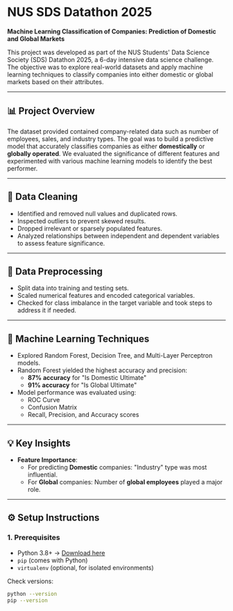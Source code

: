 # NUS SDS Datathon 2025  
**Machine Learning Classification of Companies: Prediction of Domestic and Global Markets**

This project was developed as part of the NUS Students' Data Science Society (SDS) Datathon 2025, a 6-day intensive data science challenge. The objective was to explore real-world datasets and apply machine learning techniques to classify companies into either domestic or global markets based on their attributes.

---

## 📊 Project Overview

The dataset provided contained company-related data such as number of employees, sales, and industry types. The goal was to build a predictive model that accurately classifies companies as either **domestically** or **globally operated**. We evaluated the significance of different features and experimented with various machine learning models to identify the best performer.

---

## 🧹 Data Cleaning

- Identified and removed null values and duplicated rows.
- Inspected outliers to prevent skewed results.
- Dropped irrelevant or sparsely populated features.
- Analyzed relationships between independent and dependent variables to assess feature significance.

---

## 🔧 Data Preprocessing

- Split data into training and testing sets.
- Scaled numerical features and encoded categorical variables.
- Checked for class imbalance in the target variable and took steps to address it if needed.

---

## 🤖 Machine Learning Techniques

- Explored Random Forest, Decision Tree, and Multi-Layer Perceptron models.
- Random Forest yielded the highest accuracy and precision:
  - **87% accuracy** for "Is Domestic Ultimate"
  - **91% accuracy** for "Is Global Ultimate"
- Model performance was evaluated using:
  - ROC Curve
  - Confusion Matrix
  - Recall, Precision, and Accuracy scores

---

## 💡 Key Insights

- **Feature Importance**:
  - For predicting **Domestic** companies: "Industry" type was most influential.
  - For **Global** companies: Number of **global employees** played a major role.

---

## ⚙️ Setup Instructions

### 1. Prerequisites

- Python 3.8+ → [Download here](https://www.python.org/downloads/)
- `pip` (comes with Python)
- `virtualenv` (optional, for isolated environments)

Check versions:
```bash
python --version
pip --version
